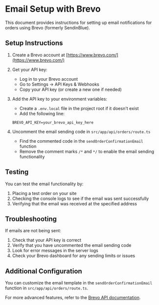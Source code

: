 # Email Setup with Brevo

This document provides instructions for setting up email notifications for orders using Brevo (formerly SendinBlue).

## Setup Instructions

1. Create a Brevo account at [https://www.brevo.com/](https://www.brevo.com/)

2. Get your API key:

   - Log in to your Brevo account
   - Go to Settings → API Keys & Webhooks
   - Copy your API key (or create a new one if needed)

3. Add the API key to your environment variables:

   - Create a `.env.local` file in the project root if it doesn't exist
   - Add the following line:

   ```
   BREVO_API_KEY=your_brevo_api_key_here
   ```

4. Uncomment the email sending code in `src/app/api/orders/route.ts`
   - Find the commented code in the `sendOrderConfirmationEmail` function
   - Remove the comment marks `/*` and `*/` to enable the email sending functionality

## Testing

You can test the email functionality by:

1. Placing a test order on your site
2. Checking the console logs to see if the email was sent successfully
3. Verifying that the email was received at the specified address

## Troubleshooting

If emails are not being sent:

1. Check that your API key is correct
2. Verify that you have uncommented the email sending code
3. Look for error messages in the server logs
4. Check your Brevo dashboard for any sending limits or issues

## Additional Configuration

You can customize the email template in the `sendOrderConfirmationEmail` function in `src/app/api/orders/route.ts`.

For more advanced features, refer to the [Brevo API documentation](https://developers.brevo.com/docs).
